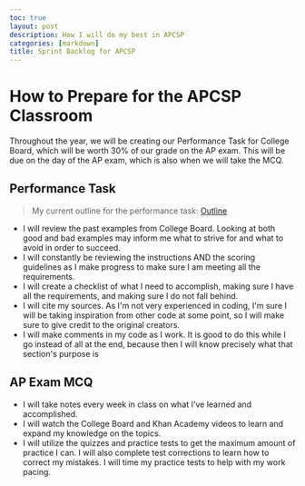 ```yaml
---
toc: true
layout: post
description: How I will do my best in APCSP
categories: [markdown]
title: Sprint Backlog for APCSP
---
```


# How to Prepare for the APCSP Classroom

Throughout the year, we will be creating our Performance Task for College Board, which will be worth 30% of our grade on the AP exam. This will be due on the day of the AP exam, which is also when we will take the MCQ. 

## Performance Task
> My current outline for the performance task: [Outline](https://annikaliao.github.io/annika/jupyter/2022/09/11/creative-development-outline.html)

- I will review the past examples from College Board. Looking at both good and bad examples may inform me what to strive for and what to avoid in order to succeed.
- I will constantly be reviewing the instructions AND the scoring guidelines as I make progress to make sure I am meeting all the requirements.
- I will create a checklist of what I need to accomplish, making sure I have all the requirements, and making sure I do not fall behind.
- I will cite my sources. As I'm not very experienced in coding, I'm sure I will be taking inspiration from other code at some point, so I will make sure to give credit to the original creators.
- I will make comments in my code as I work. It is good to do this while I go instead of all at the end, because then I will know precisely what that section's purpose is

## AP Exam MCQ

- I will take notes every week in class on what I've learned and accomplished.
- I will watch the College Board and Khan Academy videos to learn and expand my knowledge on the topics.
- I will utilize the quizzes and practice tests to get the maximum amount of practice I can. I will also complete test corrections to learn how to correct my mistakes. I will time my practice tests to help with my work pacing. 